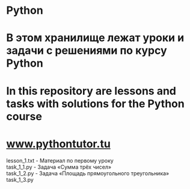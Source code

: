 # Python
# В этом хранилище лежат уроки и задачи с решениями по курсу Python
# In this repository are lessons and tasks with solutions for the Python course
# www.pythontutor.tu

lesson_1.txt      - Материал по первому уроку\
task_1_1.py       - Задача «Сумма трёх чисел»\
task_1_2.py       - Задача «Площадь прямоугольного треугольника»\
task_1_3.py
